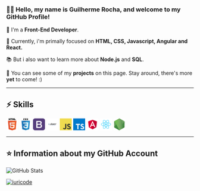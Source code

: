 ### 👋🏻 Hello, my name is <strong>Guilherme Rocha</strong>, and welcome to my GitHub Profile!

💬 I'm a <strong>Front-End Developer</strong>.

💼 Currently, i'm primally focused on <strong>HTML, CSS, Javascript, Angular and React.</strong>

📚 But i also want to learn more about <strong>Node.js</strong> and <strong>SQL</strong>.

📝 You can see some of my <strong>projects</strong> on this page. Stay around, there's more <strong>yet</strong> to come! :)

----

## ⚡ Skills

<code><img height="32" src="https://raw.githubusercontent.com/github/explore/80688e429a7d4ef2fca1e82350fe8e3517d3494d/topics/html/html.png" alt="HTML5"/></code>
<code><img height="32" src="https://raw.githubusercontent.com/github/explore/80688e429a7d4ef2fca1e82350fe8e3517d3494d/topics/css/css.png" alt="CSS"/></code>
<code><img height="32" src="https://raw.githubusercontent.com/github/explore/80688e429a7d4ef2fca1e82350fe8e3517d3494d/topics/bootstrap/bootstrap.png" alt="Bootstrap"/></code>
<code><img height="32" src="https://raw.githubusercontent.com/github/explore/80688e429a7d4ef2fca1e82350fe8e3517d3494d/topics/jquery/jquery.png" alt="jQuery"/></code>
<code><img height="32" src="https://raw.githubusercontent.com/github/explore/80688e429a7d4ef2fca1e82350fe8e3517d3494d/topics/javascript/javascript.png" alt="Javascript"/></code>
<code><img height="32" src="https://raw.githubusercontent.com/github/explore/80688e429a7d4ef2fca1e82350fe8e3517d3494d/topics/typescript/typescript.png" alt="Typescript"/></code>
<code><img height="32" src="https://raw.githubusercontent.com/github/explore/80688e429a7d4ef2fca1e82350fe8e3517d3494d/topics/angular/angular.png" alt="Angular"/></code>
<code><img height="32" src="https://raw.githubusercontent.com/github/explore/80688e429a7d4ef2fca1e82350fe8e3517d3494d/topics/react/react.png" alt="HTML5"/></code>
<code><img height="32" src="https://raw.githubusercontent.com/github/explore/80688e429a7d4ef2fca1e82350fe8e3517d3494d/topics/nodejs/nodejs.png" alt="Nodejs"/></code>

---

## ⭐ Information about my GitHub Account
![GitHub Stats](https://github-readme-stats-sigma-five.vercel.app/api?username=coderrocha&show_icons=true&theme=synthwave)

[![iuricode](https://github-readme-stats-sigma-five.vercel.app/api/top-langs/?username=coderrocha&hide=html&layout=compact&theme=synthwave)](https://github.com/anuraghazra/github-readme-stats)
